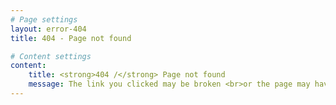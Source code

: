 ```yaml
---
# Page settings
layout: error-404
title: 404 - Page not found

# Content settings
content:
    title: <strong>404 /</strong> Page not found
    message: The link you clicked may be broken <br>or the page may have been removed.
---
```

